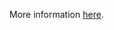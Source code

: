 More information [here](https://docs.prismacloud.io/en/enterprise-edition/policy-reference/aws-policies/aws-iam-policies/bc-aws-iam-45).
